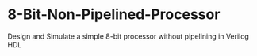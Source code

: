 # 8-Bit-Non-Pipelined-Processor
Design and Simulate a simple 8-bit processor without pipelining in Verilog HDL
